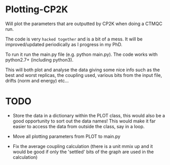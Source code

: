 # Plotting-CP2K
Will plot the parameters that are outputted by CP2K when doing a CTMQC run.

The code is very `hacked together` and is a bit of a mess. It will be improved/updated periodically as I progress in my PhD.

To run it run the main.py file (e.g. python main.py). The code works with python2.7+ (including python3).

This will both plot and analyse the data giving some nice info such as the best and worst replicas, the coupling used, various bits from the input file, drifts (norm and energy) etc... 

# TODO
* Store the data in a dictionary within the PLOT class, this would also be a good opportunity to sort out the data names! This would make it far easier to access the data from outside the class, say in a loop.

* Move all plotting parameters from PLOT to main.py

* Fix the average coupling calculation (there is a unit mmix up and it would be good if only the 'settled' bits of the graph are used in the calculation)

